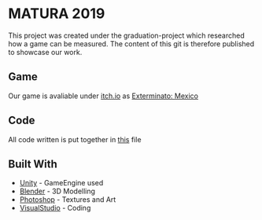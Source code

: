 # MATURA 2019
This project was created under the graduation-project which researched how a game can be measured. The content of this git is therefore published to showcase our work.

## Game
Our game is avaliable under [itch.io](http://itch.io) as [Exterminato: Mexico](http://itch.io/crossbowstudios/exterminator-mexico)

## Code
All code written is put together in [this](ALL.cs) file

## Built With

* [Unity](http://unity3d.com) - GameEngine used
* [Blender](http://blender.org) - 3D Modelling
* [Photoshop](http://adobe.com/photoshop) - Textures and Art
* [VisualStudio](http://visualstudio.microsoft.com) - Coding

